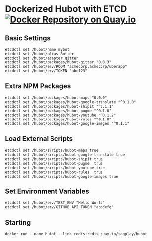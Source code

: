 # Dockerized Hubot with ETCD [![Docker Repository on Quay.io](https://quay.io/repository/tagplay/hubot/status "Docker Repository on Quay.io")](https://quay.io/repository/tagplay/hubot)


## Basic Settings

    etcdctl set /hubot/name mybot
    etcdctl set /hubot/alias Botter
    etcdctl set /hubot/adapter gitter
    etcdctl set /hubot/packages/hubot-gitter "0.0.3"
    etcdctl set /hubot/env/ROOM "acmecorp,acmecorp/uberapp"
    etcdctl set /hubot/env/TOKEN "abc123"

## Extra NPM Packages

    etcdctl set /hubot/packages/hubot-maps "0.0.0"
    etcdctl set /hubot/packages/hubot-google-translate "^0.1.0"
    etcdctl set /hubot/packages/hubot-shipit "^0.1.1"
    etcdctl set /hubot/packages/hubot-pugme "^0.1.0"
    etcdctl set /hubot/packages/hubot-youtube "^0.1.2"
    etcdctl set /hubot/packages/hubot-rules "^0.1.0"
    etcdctl set /hubot/packages/hubot-google-images "^0.1.1"

## Load External Scripts

    etcdctl set /hubot/scripts/hubot-maps true
    etcdctl set /hubot/scripts/hubot-google-translate true
    etcdctl set /hubot/scripts/hubot-shipit true
    etcdctl set /hubot/scripts/hubot-pugme  true
    etcdctl set /hubot/scripts/hubot-youtube true
    etcdctl set /hubot/scripts/hubot-rules  true
    etcdctl set /hubot/scripts/hubot-google-images true

## Set Environment Variables

    etcdctl set /hubot/env/TEST_ENV "Hello World"
    etcdctl set /hubot/env/GITHUB_API_TOKEN "abcdefg"


## Starting

    docker run --name hubot --link redis:redis quay.io/tagplay/hubot
